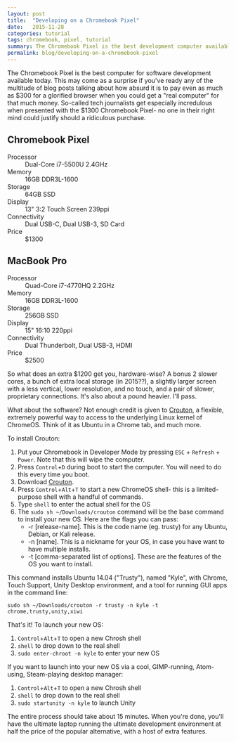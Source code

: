 ```yaml
---
layout: post
title:  "Developing on a Chromebook Pixel"
date:   2015-11-28
categories: tutorial
tags: chromebook, pixel, tutorial
summary: The Chromebook Pixel is the best development computer available today.
permalink: blog/developing-on-a-chromebook-pixel
---
```


The Chromebook Pixel is the best computer for software development available today. This may come as a surprise if you've ready any of the multitude of blog posts talking about how absurd it is to pay even as much as $300 for a glorified browser when you could get a "real computer" for that much money. So-called tech journalists get especially incredulous when presented with the $1300 Chromebook Pixel- no one in their right mind could justify should a ridiculous purchase.

## Chromebook Pixel
<dl>
    <dt>Processor</dt>
    <dd>Dual-Core i7-5500U 2.4GHz</dd>
    <dt>Memory</dt>
    <dd>16GB DDR3L-1600</dd>
    <dt>Storage</dt>
    <dd>64GB SSD</dd>
    <dt>Display</dt>
    <dd>13" 3:2 Touch Screen 239ppi</dd>
    <dt>Connectivity</dt>
    <dd>Dual USB-C, Dual USB-3, SD Card</dd>
    <dt>Price</dt>
    <dd>$1300</dd>
</dl>

## MacBook Pro
<dl>
    <dt>Processor</dt>
    <dd>Quad-Core i7-4770HQ 2.2GHz</dd>
    <dt>Memory</dt>
    <dd>16GB DDR3L-1600</dd>
    <dt>Storage</dt>
    <dd>256GB SSD</dd>
    <dt>Display</dt>
    <dd>15" 16:10 220ppi</dd>
    <dt>Connectivity</dt>
    <dd>Dual Thunderbolt, Dual USB-3, HDMI</dd>
    <dt>Price</dt>
    <dd>$2500</dd>
</dl>

So what does an extra $1200 get you, hardware-wise? A bonus 2 slower cores, a bunch of extra local storage (in 2015??), a slightly larger screen with a less vertical, lower resolution, and no touch, and a pair of slower, proprietary connections. It's also about a pound heavier. I'll pass.

What about the software? Not enough credit is given to [Crouton](https://github.com/dnschneid/crouton), a flexible, extremely powerful way to access to the underlying Linux kernel of ChromeOS. Think of it as Ubuntu in a Chrome tab, and much more.

To install Crouton:
1. Put your Chromebook in Developer Mode by pressing `ESC` + `Refresh` + `Power`. Note that this will wipe the computer.
1. Press `Control`+`D` during boot to start the computer. You will need to do this every time you boot.
1. Download [Crouton](https://goo.gl/fd3zc).
1. Press `Control`+`Alt`+`T` to start a new ChromeOS shell- this is a limited-purpose shell with a handful of commands.
1. Type `shell` to enter the actual shell for the OS
1. The `sudo sh ~/Downloads/crouton` command will be the base command to install your new OS. Here are the flags you can pass:
    * -r [release-name]. This is the code name (eg. trusty) for any Ubuntu, Debian, or Kali release.
    * -n [name]. This is a nickname for your OS, in case you have want to have multiple installs.
    * -t [comma-separated list of options]. These are the features of the OS you want to install.

This command installs Ubuntu 14.04 ("Trusty"), named "Kyle", with Chrome, Touch Support, Unity Desktop environment, and a tool for running GUI apps in the command line:

`sudo sh ~/Downloads/crouton -r trusty -n kyle -t chrome,trusty,unity,xiwi`

That's it! To launch your new OS:

1. `Control`+`Alt`+`T` to open a new Chrosh shell
1. `shell` to drop down to the real shell
1. `sudo enter-chroot -n kyle` to enter your new OS

If you want to launch into your new OS via a cool, GIMP-running, Atom-using, Steam-playing desktop manager:

1. `Control`+`Alt`+`T` to open a new Chrosh shell
1. `shell` to drop down to the real shell
1. `sudo startunity -n kyle` to launch Unity

The entire process should take about 15 minutes. When you're done, you'll have the ultimate laptop running the ultimate development environment at half the price of the popular alternative, with a host of extra features.

